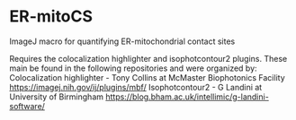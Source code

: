 # ER-mitoCS
ImageJ macro for quantifying ER-mitochondrial contact sites

Requires the colocalization highlighter and isophotcontour2 plugins.
These main be found in the following repositories and were organized by:
Colocalization highlighter - Tony Collins at McMaster Biophotonics Facility
https://imagej.nih.gov/ij/plugins/mbf/
Isophotcontour2 - G Landini at University of Birmingham
https://blog.bham.ac.uk/intellimic/g-landini-software/
